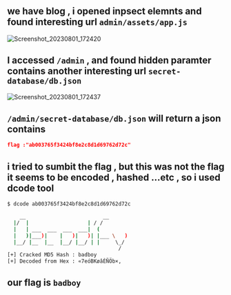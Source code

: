## we have blog , i opened inpsect elemnts and found interesting url `admin/assets/app.js`

![Screenshot_20230801_172420](https://github.com/kiro6/writeups-ctfs/assets/57776872/4ad7e74e-420a-43f1-ae21-93a78413abb5)

## I accessed `/admin` , and found hidden paramter contains another interesting url `secret-database/db.json`

![Screenshot_20230801_172437](https://github.com/kiro6/writeups-ctfs/assets/57776872/e945ce9a-534b-48a7-95ec-5544d72ec427)

## `/admin/secret-database/db.json` will return a json contains 
```json
flag :"ab003765f3424bf8e2c8d1d69762d72c"
```

## i tried to sumbit the flag , but this was not the flag it seems to be encoded , hashed ...etc  , so i used dcode tool 
```bash
$ dcode ab003765f3424bf8e2c8d1d69762d72c

    __                         __      
  |/  |                   | / /        
  |   | ___  ___  ___  ___|  (         
  |   )|___)|    |   )|   )| |___ \   )
  |__/ |__  |__  |__/ |__/ | |     \_/ 
                                    /  
[+] Cracked MD5 Hash : badboy
[+] Decoded from Hex : «7eóBKøâÈÑÖb×,
```

## our flag is `badboy`
